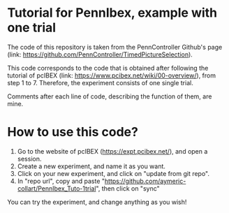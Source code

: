 # Tutorial for PennIbex, example with one trial

The code of this repository is taken from the PennController Github's page (link: https://github.com/PennController/TimedPictureSelection).

This code corresponds to the code that is obtained after following the tutorial of pcIBEX (link: https://www.pcibex.net/wiki/00-overview/), from step 1 to 7. Therefore, the experiment consists of one single trial.

Comments after each line of code, describing the function of them, are mine.

# How to use this code?

1. Go to the website of pcIBEX (https://expt.pcibex.net/), and open a session.
2. Create a new experiment, and name it as you want.
3. Click on your new experiment, and click on "update from git repo".
4. In "repo url", copy and paste "https://github.com/aymeric-collart/PennIbex_Tuto-1trial", then click on "sync"

You can try the experiment, and change anything as you wish!
